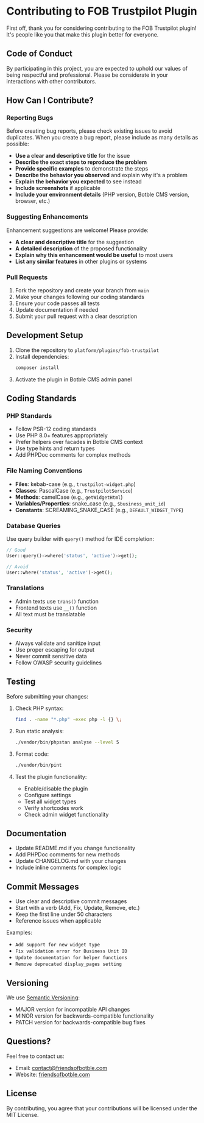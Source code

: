 # Contributing to FOB Trustpilot Plugin

First off, thank you for considering contributing to the FOB Trustpilot plugin! It's people like you that make this plugin better for everyone.

## Code of Conduct

By participating in this project, you are expected to uphold our values of being respectful and professional. Please be considerate in your interactions with other contributors.

## How Can I Contribute?

### Reporting Bugs

Before creating bug reports, please check existing issues to avoid duplicates. When you create a bug report, please include as many details as possible:

- **Use a clear and descriptive title** for the issue
- **Describe the exact steps to reproduce the problem**
- **Provide specific examples** to demonstrate the steps
- **Describe the behavior you observed** and explain why it's a problem
- **Explain the behavior you expected** to see instead
- **Include screenshots** if applicable
- **Include your environment details** (PHP version, Botble CMS version, browser, etc.)

### Suggesting Enhancements

Enhancement suggestions are welcome! Please provide:

- **A clear and descriptive title** for the suggestion
- **A detailed description** of the proposed functionality
- **Explain why this enhancement would be useful** to most users
- **List any similar features** in other plugins or systems

### Pull Requests

1. Fork the repository and create your branch from `main`
2. Make your changes following our coding standards
3. Ensure your code passes all tests
4. Update documentation if needed
5. Submit your pull request with a clear description

## Development Setup

1. Clone the repository to `platform/plugins/fob-trustpilot`
2. Install dependencies:
   ```bash
   composer install
   ```
3. Activate the plugin in Botble CMS admin panel

## Coding Standards

### PHP Standards

- Follow PSR-12 coding standards
- Use PHP 8.0+ features appropriately
- Prefer helpers over facades in Botble CMS context
- Use type hints and return types
- Add PHPDoc comments for complex methods

### File Naming Conventions

- **Files**: kebab-case (e.g., `trustpilot-widget.php`)
- **Classes**: PascalCase (e.g., `TrustpilotService`)
- **Methods**: camelCase (e.g., `getWidgetHtml`)
- **Variables/Properties**: snake_case (e.g., `$business_unit_id`)
- **Constants**: SCREAMING_SNAKE_CASE (e.g., `DEFAULT_WIDGET_TYPE`)

### Database Queries

Use query builder with `query()` method for IDE completion:

```php
// Good
User::query()->where('status', 'active')->get();

// Avoid
User::where('status', 'active')->get();
```

### Translations

- Admin texts use `trans()` function
- Frontend texts use `__()` function
- All text must be translatable

### Security

- Always validate and sanitize input
- Use proper escaping for output
- Never commit sensitive data
- Follow OWASP security guidelines

## Testing

Before submitting your changes:

1. Check PHP syntax:
   ```bash
   find . -name "*.php" -exec php -l {} \;
   ```

2. Run static analysis:
   ```bash
   ./vendor/bin/phpstan analyse --level 5
   ```

3. Format code:
   ```bash
   ./vendor/bin/pint
   ```

4. Test the plugin functionality:
   - Enable/disable the plugin
   - Configure settings
   - Test all widget types
   - Verify shortcodes work
   - Check admin widget functionality

## Documentation

- Update README.md if you change functionality
- Add PHPDoc comments for new methods
- Update CHANGELOG.md with your changes
- Include inline comments for complex logic

## Commit Messages

- Use clear and descriptive commit messages
- Start with a verb (Add, Fix, Update, Remove, etc.)
- Keep the first line under 50 characters
- Reference issues when applicable

Examples:
- `Add support for new widget type`
- `Fix validation error for Business Unit ID`
- `Update documentation for helper functions`
- `Remove deprecated display_pages setting`

## Versioning

We use [Semantic Versioning](https://semver.org/):
- MAJOR version for incompatible API changes
- MINOR version for backwards-compatible functionality
- PATCH version for backwards-compatible bug fixes

## Questions?

Feel free to contact us:
- Email: contact@friendsofbotble.com
- Website: [friendsofbotble.com](https://friendsofbotble.com)

## License

By contributing, you agree that your contributions will be licensed under the MIT License.